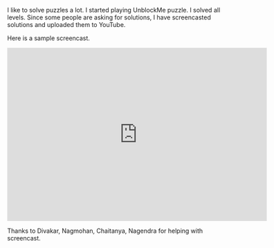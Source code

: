 <!--
.. title: Unblock Me Puzzle Solutions
.. slug: avil-page-unblock-me-all-solutions
.. date: 2013-03-21 12:12:00
.. tags: gaming
.. categories: gaming
.. description: All cheats for unblock me iOS/Android puzzle game.
-->


I like to solve puzzles a lot. I started playing UnblockMe puzzle. I solved all levels. Since some people are asking for solutions, I have screencasted solutions and uploaded them to YouTube.

Here is a sample screencast.

<embed width="600" height="400" src="https://youtube.com/v/5qvaJPrzzk0" type="application/x-shockwave-flash" allowfullscreen="true">


Thanks to Divakar, Nagmohan, Chaitanya, Nagendra for helping with screencast.
